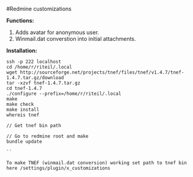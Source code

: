 #Redmine customizations

**Functions:**

1) Adds avatar for anonymous user.
2) Winmail.dat converstion into initial attachments.

**Installation:**

```
ssh -p 222 localhost
cd /home/r/riteil/.local
wget http://sourceforge.net/projects/tnef/files/tnef/v1.4.7/tnef-1.4.7.tar.gz/download
tar -xzvf tnef-1.4.7.tar.gz
cd tnef-1.4.7
./configure --prefix=/home/r/riteil/.local
make
make check
make install
whereis tnef

// Get tnef bin path

// Go to redmine root and make
bundle update

``

To make TNEF (winmail.dat conversion) working set path to tnef bin here /settings/plugin/x_customizations

